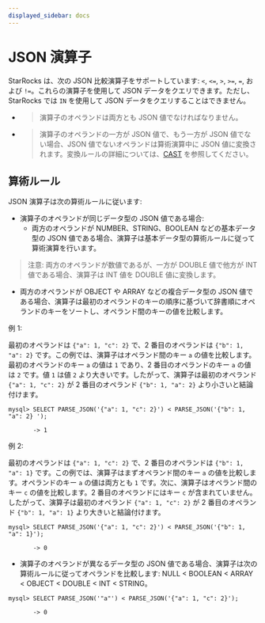 ```yaml
---
displayed_sidebar: docs
---
```


# JSON 演算子

StarRocks は、次の JSON 比較演算子をサポートしています: `<`, `<=`, `>`, `>=`, `=`, および `!=`。これらの演算子を使用して JSON データをクエリできます。ただし、StarRocks では `IN` を使用して JSON データをクエリすることはできません。

- > 演算子のオペランドは両方とも JSON 値でなければなりません。

- > 演算子のオペランドの一方が JSON 値で、もう一方が JSON 値でない場合、JSON 値でないオペランドは算術演算中に JSON 値に変換されます。変換ルールの詳細については、[CAST](./json-query-and-processing-functions/cast.md) を参照してください。

## 算術ルール

JSON 演算子は次の算術ルールに従います:

- 演算子のオペランドが同じデータ型の JSON 値である場合:
  - 両方のオペランドが NUMBER、STRING、BOOLEAN などの基本データ型の JSON 値である場合、演算子は基本データ型の算術ルールに従って算術演算を行います。

> 注意: 両方のオペランドが数値であるが、一方が DOUBLE 値で他方が INT 値である場合、演算子は INT 値を DOUBLE 値に変換します。

- 両方のオペランドが OBJECT や ARRAY などの複合データ型の JSON 値である場合、演算子は最初のオペランドのキーの順序に基づいて辞書順にオペランドのキーをソートし、オペランド間のキーの値を比較します。

例 1:

最初のオペランドは `{"a": 1, "c": 2}` で、2 番目のオペランドは `{"b": 1, "a": 2}` です。この例では、演算子はオペランド間のキー `a` の値を比較します。最初のオペランドのキー `a` の値は `1` であり、2 番目のオペランドのキー `a` の値は `2` です。値 `1` は値 `2` より大きいです。したがって、演算子は最初のオペランド `{"a": 1, "c": 2}` が 2 番目のオペランド `{"b": 1, "a": 2}` より小さいと結論付けます。

```plaintext
mysql> SELECT PARSE_JSON('{"a": 1, "c": 2}') < PARSE_JSON('{"b": 1, "a": 2} ');

       -> 1
```

例 2:

最初のオペランドは `{"a": 1, "c": 2}` で、2 番目のオペランドは `{"b": 1, "a": 1}` です。この例では、演算子はまずオペランド間のキー `a` の値を比較します。オペランドのキー `a` の値は両方とも `1` です。次に、演算子はオペランド間のキー `c` の値を比較します。2 番目のオペランドにはキー `c` が含まれていません。したがって、演算子は最初のオペランド `{"a": 1, "c": 2}` が 2 番目のオペランド `{"b": 1, "a": 1}` より大きいと結論付けます。

```plaintext
mysql> SELECT PARSE_JSON('{"a": 1, "c": 2}') < PARSE_JSON('{"b": 1, "a": 1}');

       -> 0
```

- 演算子のオペランドが異なるデータ型の JSON 値である場合、演算子は次の算術ルールに従ってオペランドを比較します: NULL < BOOLEAN < ARRAY < OBJECT < DOUBLE < INT < STRING。

```plaintext
mysql> SELECT PARSE_JSON('"a"') < PARSE_JSON('{"a": 1, "c": 2}');

       -> 0
```